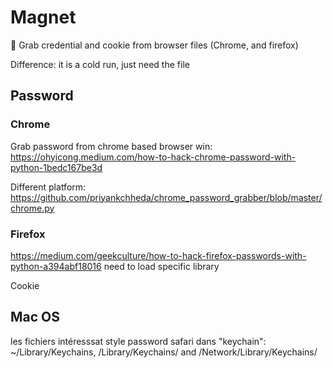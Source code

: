 # Magnet
🧲 Grab credential and cookie from browser files (Chrome, and firefox)


Difference: it is a cold run, just need the file

## Password

### Chrome

Grab password from chrome based browser win:
https://ohyicong.medium.com/how-to-hack-chrome-password-with-python-1bedc167be3d

Different platform:
https://github.com/priyankchheda/chrome_password_grabber/blob/master/chrome.py

### Firefox

https://medium.com/geekculture/how-to-hack-firefox-passwords-with-python-a394abf18016
need to load specific library

Cookie

## Mac OS
les fichiers intéresssat style password safari dans "keychain":
~/Library/Keychains, /Library/Keychains/ and /Network/Library/Keychains/
